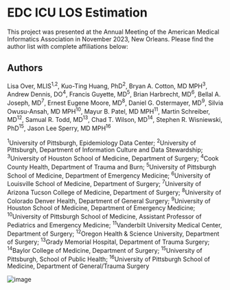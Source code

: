 # EDC ICU LOS Estimation

This project was presented at the Annual Meeting of the American Medical Informatics Association in November 2023, New Orleans. Please find the author list with complete affiliations below:

## Authors


Lisa Over, MLIS<sup>1,2</sup>, Kuo-Ting Huang, PhD<sup>2</sup>, Bryan A. Cotton, MD MPH<sup>3</sup>, Andrew Dennis, DO<sup>4</sup>, Francis Guyette, MD<sup>5</sup>, Brian Harbrecht, MD<sup>6</sup>, Bellal A. Joseph, MD<sup>7</sup>, Ernest Eugene Moore, MD<sup>8</sup>, Daniel G. Ostermayer, MD<sup>9</sup>, Silvia Owusu-Ansah, MD MPH<sup>10</sup>, Mayur B. Patel, MD MPH<sup>11</sup>, Martin Schreiber, MD<sup>12</sup>, Samual R. Todd, MD<sup>13</sup>, Chad T. Wilson, MD<sup>14</sup>, Stephen R. Wisniewski, PhD<sup>15</sup>, Jason Lee Sperry, MD MPH<sup>16</sup>

<sup>1</sup>University of Pittsburgh, Epidemiology Data Center; <sup>2</sup>University of Pittsburgh, Department of Information Culture and Data Stewardship; <sup>3</sup>University of Houston School of Medicine, Department of Surgery; <sup>4</sup>Cook County Health, Department of Trauma and Burn; <sup>5</sup>University of Pittsburgh School of Medicine, Department of Emergency Medicine; <sup>6</sup>University of Louisville School of Medicine, Department of Surgery; <sup>7</sup>University of Arizona Tucson College of Medicine, Department of Surgery; <sup>8</sup>University of Colorado Denver Health, Department of General Surgery; <sup>9</sup>University of Houston School of Medicine, Department of Emergency Medicine; <sup>10</sup>University of Pittsburgh School of Medicine, Assistant Professor of Pediatrics and Emergency Medicine; <sup>11</sup>Vanderbilt University Medical Center, Department of Surgery; <sup>12</sup>Oregon Health & Science University, Department of Surgery; <sup>13</sup>Grady Memorial Hospital, Department of Trauma Surgery; <sup>14</sup>Baylor College of Medicine, Department of Surgery; <sup>15</sup>University of Pittsburgh, School of Public Health; <sup>16</sup>University of Pittsburgh School of Medicine, Department of General/Trauma Surgery

![image](https://github.com/lisaover/EDC_ICU_LOS_Estimation/assets/37160722/433fc639-2cb6-4223-96ea-9cb1f38ceda2)
